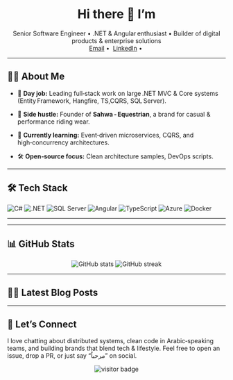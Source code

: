 <!-- banner / hero -->


<h1 align="center">Hi&nbsp;there&nbsp;👋&nbsp;I’m <YOUR&nbsp;NAME></h1>

<p align="center">
Senior Software Engineer • .NET & Angular enthusiast • Builder of digital products & enterprise solutions <br/>
<a href="mailto:<sofian.sammar@outlook.com>">Email</a>&nbsp;•&nbsp;
<a href="https://www.linkedin.com/in/sofian-s-a9181b19a">LinkedIn</a>&nbsp;•&nbsp;

</p>

---

## 🧑‍💻 About&nbsp;Me
- 🔭 **Day job:** Leading full‑stack work on large .NET MVC & Core systems (Entity Framework, Hangfire, TS,CQRS, SQL Server).
- 🐎 **Side hustle:** Founder of **Sahwa ‑ Equestrian**, a brand for casual & performance riding wear.

- 🌱 **Currently learning:** Event‑driven microservices, CQRS, and high‑concurrency architectures.
- 🛠 **Open‑source focus:** Clean architecture samples, DevOps scripts.

---

## 🛠 Tech Stack
![C#](https://img.shields.io/badge/-C%23‑239120?style=for-the-badge&logo=c-sharp&logoColor=white)
![.NET](https://img.shields.io/badge/-.NET‑512BD4?style=for-the-badge&logo=.net&logoColor=white)
![SQL Server](https://img.shields.io/badge/SQL_Server‑CC2927?style=for-the-badge&logo=microsoftsqlserver&logoColor=white)
![Angular](https://img.shields.io/badge/Angular‑DD0031?style=for-the-badge&logo=angular&logoColor=white)
![TypeScript](https://img.shields.io/badge/TypeScript‑3178C6?style=for-the-badge&logo=typescript&logoColor=white)
![Azure](https://img.shields.io/badge/Azure‑0078D4?style=for-the-badge&logo=microsoftazure&logoColor=white)
![Docker](https://img.shields.io/badge/Docker‑2496ED?style=for-the-badge&logo=docker&logoColor=white)

---


---

## 📊 GitHub Stats
<p align="center">
  <img src="https://github-readme-stats.vercel.app/api?username=<YOUR‑USERNAME>&show_icons=true&hide_border=true&count_private=true" alt="GitHub stats" />
  <img src="https://streak-stats.demolab.com?user=<YOUR‑USERNAME>&hide_border=true" alt="GitHub streak" />
</p>

---

## ✍🏻 Latest Blog Posts
<!-- BLOG‑POST‑LIST:START -->
<!-- Posts will be automatically inserted here by GitHub Action -->
<!-- BLOG‑POST‑LIST:END -->

---

## 🤝 Let’s Connect
I love chatting about distributed systems, clean code in Arabic‑speaking teams, and building brands that blend tech & lifestyle. Feel free to open an issue, drop a PR, or just say “مرحباً” on social.

<p align="center">
  <img src="https://visitor-badge.glitch.me/badge?page_id=<YOUR‑USERNAME>" alt="visitor badge"/>
</p>
